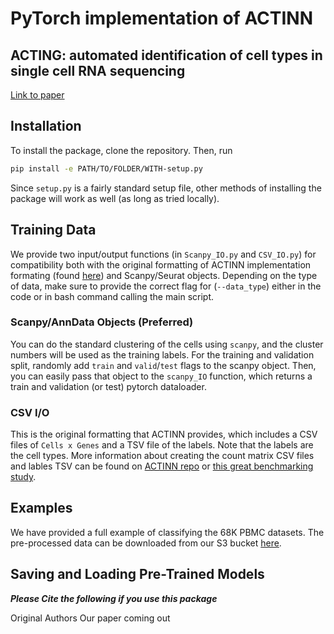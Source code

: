 # PyTorch implementation of ACTINN

## ACTING: automated identification of cell types in single cell RNA sequencing 
[Link to paper](https://academic.oup.com/bioinformatics/article-abstract/36/2/533/5540320?redirectedFrom=fulltext)

## Installation
To install the package, clone the repository. Then, run 

````bash
pip install -e PATH/TO/FOLDER/WITH-setup.py
````
Since `setup.py` is a fairly standard setup file, other methods of installing the package will work as well (as long as tried locally). 

## Training Data

We provide two input/output functions (in `Scanpy_IO.py` and `CSV_IO.py`) for compatibility both with the original formatting of ACTINN implementation formating (found [here](https://github.com/mafeiyang/ACTINN)) and Scanpy/Seurat objects. Depending on the type of data, make sure to provide the correct flag for (`--data_type`) either in the code or in bash command calling the main script.

### Scanpy/AnnData Objects (Preferred)

You can do the standard clustering of the cells using `scanpy`, and the cluster numbers will be used as the training labels. For the training and validation split, randomly add `train` and `valid`/`test` flags to the scanpy object. Then, you can easily pass that object to the `scanpy_IO` function, which returns a train and validation (or test) pytorch dataloader. 

### CSV I/O 

This is the original formatting that ACTINN provides, which includes a CSV files of `Cells x Genes` and a TSV file of the labels. Note that the labels are the cell types. More information about creating the count matrix CSV files and lables TSV can be found on [ACTINN repo](https://github.com/mafeiyang/ACTINN) or [this great benchmarking study](https://github.com/tabdelaal/scRNAseq_Benchmark).


## Examples
We have provided a full example of classifying the 68K PBMC datasets. The pre-processed data can be downloaded from our S3 bucket [here]().

## Saving and Loading Pre-Trained Models


***Please Cite the following if you use this package***

Original Authors 
Our paper coming out 

